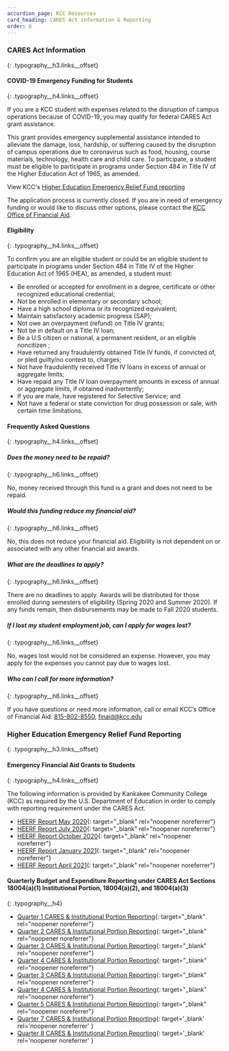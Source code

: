 ```yaml
---
accordion_page: KCC Resources
card_heading: CARES Act information & Reporting
order: 6
---
```

### CARES Act Information
{: .typography__h3.links__offset}

#### COVID-19 Emergency Funding for Students
{: .typography__h4.links__offset}

If you are a KCC student with expenses related to the disruption of campus operations because of COVID-19, you may qualify for federal CARES Act grant assistance.

This grant provides emergency supplemental assistance intended to alleviate the damage, loss, hardship, or suffering caused by the disruption of campus operations due to coronavirus such as food, housing, course materials, technology, health care and child care. To participate, a student must be eligible to participate in programs under Section 484 in Title IV of the Higher Education Act of 1965, as amended.

View KCC's [Higher Education Emergency Relief Fund reporting](#higher-education-emergency-relief-fund-reporting)

The application process is currently closed. If you are in need of emergency funding or would like to discuss other options, please contact the [KCC Office of Financial Aid](mailto:finaid@kcc.edu).

#### Eligibility
{: .typography__h4.links__offset}

To confirm you are an eligible student or could be an eligible student to participate in programs under Section 484 in Title IV of the Higher Education Act of 1965 (HEA), as amended, a student must:

* Be enrolled or accepted for enrollment in a degree, certificate or other recognized educational credential;
* Not be enrolled in elementary or secondary school;
* Have a high school diploma or its recognized equivalent;
* Maintain satisfactory academic progress (SAP);
* Not owe an overpayment (refund) on Title IV grants;
* Not be in default on a Title IV loan;
* Be a U.S citizen or national, a permanent resident, or an eligible noncitizen ;
* Have returned any fraudulently obtained Title IV funds, if convicted of, or pled guilty/no contest to, charges;
* Not have fraudulently received Title IV loans in excess of annual or aggregate limits;
* Have repaid any Title IV loan overpayment amounts in excess of annual or aggregate limits, if obtained inadvertently;
* If you are male, have registered for Selective Service; and
* Not have a federal or state conviction for drug possession or sale, with certain time limitations.

#### Frequently Asked Questions
{: .typography__h4.links__offset}

##### Does the money need to be repaid?
{: .typography__h6.links__offset}

No, money received through this fund is a grant and does not need to be repaid.

##### Would this funding reduce my financial aid?
{: .typography__h6.links__offset}

No, this does not reduce your financial aid. Eligibility is not dependent on or associated with any other financial aid awards.

##### What are the deadlines to apply?
{: .typography__h6.links__offset}

There are no deadlines to apply. Awards will be distributed for those enrolled during semesters of eligibility (Spring 2020 and Summer 2020). If any funds remain, then disbursements may be made to Fall 2020 students.

##### If I lost my student employment job, can I apply for wages lost?
{: .typography__h6.links__offset}

No, wages lost would not be considered an expense. However, you may apply for the expenses you cannot pay due to wages lost.

##### Who can I call for more information?
{: .typography__h6.links__offset}

If you have questions or need more information, call or email KCC’s Office of Financial Aid: [815-802-8550](tel:+18158028550), [finaid@kcc.edu](mailto:finaid@kcc.edu)

### Higher Education Emergency Relief Fund Reporting
{: .typography__h3.links__offset}

#### Emergency Financial Aid Grants to Students
{: .typography__h4.links__offset}

The following information is provided by Kankakee Community College (KCC) as required by the U.S. Department of Education in order to comply with reporting requirement under the CARES Act.

* [HEERF Report May 2020](../uploads/pdf/HEERF%20Report%20May%202020_rev-1-14-22.pdf){: target="_blank" rel="noopener noreferrer"}
* [HEERF Report July 2020](../uploads/pdf/HEERF%20Report%20July%202020_rev-1-14-22.pdf){: target="_blank" rel="noopener noreferrer"}
* [HEERF Report October 2020](../uploads/pdf/HEERF%20Report%20October%202020_rev-1-14-22.pdf){: target="_blank" rel="noopener noreferrer"}
* [HEERF Report January 2021](../uploads/pdf/HEERF%20Report%20January%202021_rev-1-14-22.pdf){: target="_blank" rel="noopener noreferrer"}
* [HEERF Report April 2021](../uploads/pdf/HEERF%20Report%20April%202021_rev-1-14-22.pdf){: target="_blank" rel="noopener noreferrer"}

#### Quarterly Budget and Expenditure Reporting under CARES Act Sections 18004(a)(1) Institutional Portion, 18004(a)(2), and 18004(a)(3)
{: .typography__h4}

* [Quarter 1 CARES & Institutional Portion Reporting](../uploads/pdf/Quarter%201%20CARES%20&amp;%20Institutional%20Portion%20Reporting.pdf){: target="_blank" rel="noopener noreferrer"}
* [Quarter 2 CARES & Institutional Portion Reporting](../uploads/pdf/Quarter%202%20CARES%20&amp;%20Institutional%20Portion%20Reporting.pdf){: target="_blank" rel="noopener noreferrer"}
* [Quarter 3 CARES & Institutional Portion Reporting](../uploads/pdf/Quarter%203%20CARES%20&amp;%20Institutional%20Portion%20Reporting.pdf){: target="_blank" rel="noopener noreferrer"}
* [Quarter 4 CARES & Institutional Portion Reporting](../uploads/pdf/Quarter%204%20CARES%20Institutional%20Portion%20Reporting.pdf){: target="_blank" rel="noopener noreferrer"}
* [Quarter 3 CARES & Institutional Portion Reporting](../uploads/pdf/HEERF_Q3-2021_10-10-21.pdf){: target="_blank" rel="noopener noreferrer"}
* [Quarter 4 CARES & Institutional Portion Reporting](../uploads/pdf/HEERF_Q4-2021_01-05-22.pdf){: target="_blank" rel="noopener noreferrer"}
* [Quarter 5 CARES & Institutional Portion Reporting](../uploads/pdf/HEERF_Q52022_040622.pdf){: target="_blank" rel="noopener noreferrer"}
* [Quarter 7 CARES & Institutional Portion Reporting](../uploads/pdf/HEERF_Q7-2022_10-05-22.pdf){: target='_blank' rel='noopener noreferrer' }
* [Quarter 8 CARES & Institutional Portion Reporting](../uploads/pdf/00769000_HEERFI_Q82022_010523.pdf){: target='_blank' rel='noopener noreferrer' }

